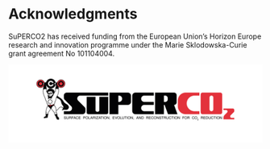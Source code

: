 # Acknowledgments
SuPERCO2 has received funding from the European Union’s Horizon Europe research and innovation programme under the Marie Sklodowska-Curie grant agreement No 101104004.

![Footer](images/SUPERCO2_SIDE_WEB.jpg)
